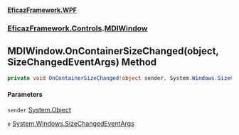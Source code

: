 #### [EficazFramework.WPF](EficazFrameworkWPF.md 'EficazFramework WPF')
### [EficazFramework.Controls](EficazFrameworkWPF.md#EficazFramework.Controls 'EficazFramework.Controls').[MDIWindow](EficazFramework.Controls/MDIWindow.md 'EficazFramework.Controls.MDIWindow')

## MDIWindow.OnContainerSizeChanged(object, SizeChangedEventArgs) Method

```csharp
private void OnContainerSizeChanged(object sender, System.Windows.SizeChangedEventArgs e);
```
#### Parameters

<a name='EficazFramework.Controls.MDIWindow.OnContainerSizeChanged(object,System.Windows.SizeChangedEventArgs).sender'></a>

`sender` [System.Object](https://docs.microsoft.com/en-us/dotnet/api/System.Object 'System.Object')

<a name='EficazFramework.Controls.MDIWindow.OnContainerSizeChanged(object,System.Windows.SizeChangedEventArgs).e'></a>

`e` [System.Windows.SizeChangedEventArgs](https://docs.microsoft.com/en-us/dotnet/api/System.Windows.SizeChangedEventArgs 'System.Windows.SizeChangedEventArgs')